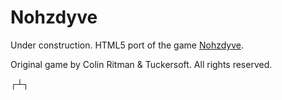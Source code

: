 # Nohzdyve

Under construction. HTML5 port of the game [Nohzdyve](https://tuckersoft.net/ealing20541/nohzdyve/).

Original game by Colin Ritman & Tuckersoft. All rights reserved.

┌┴┐
